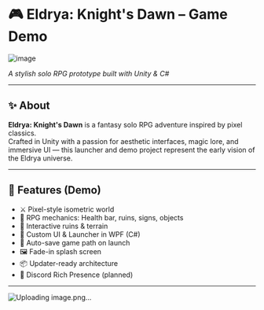 # 🎮 Eldrya: Knight's Dawn – Game Demo

![image](https://github.com/user-attachments/assets/3db82e50-1478-4185-84ca-ac1c49f2d8e1)

*A stylish solo RPG prototype built with Unity & C#*

---

## ✨ About

**Eldrya: Knight's Dawn** is a fantasy solo RPG adventure inspired by pixel classics.  
Crafted in Unity with a passion for aesthetic interfaces, magic lore, and immersive UI — this launcher and demo project represent the early vision of the Eldrya universe.

---

## 🧪 Features (Demo)

- ⚔️ Pixel-style isometric world
- 🌿 RPG mechanics: Health bar, ruins, signs, objects
- 🚪 Interactive ruins & terrain
- 🎵 Custom UI & Launcher in WPF (C#)
- 💾 Auto-save game path on launch
- 🖼️ Fade-in splash screen
- 📦 Updater-ready architecture
- 🧠 Discord Rich Presence (planned)

---
![Uploading image.png…]()
